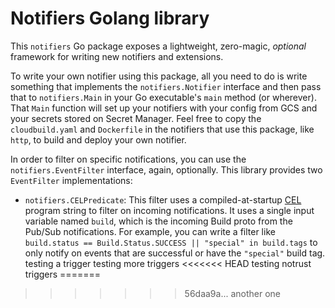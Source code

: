 # Notifiers Golang library

This `notifiers` Go package exposes a lightweight, zero-magic, _optional_
framework for writing new notifiers and extensions.

To write your own notifier using this package, all you need to do is write
something that implements the `notifiers.Notifier` interface and then pass that
to `notifiers.Main` in your Go executable's `main` method (or wherever). That
`Main` function will set up your notifiers with your config from GCS and your
secrets stored on Secret Manager. Feel free to copy the `cloudbuild.yaml` and
`Dockerfile` in the notifiers that use this package, like `http`, to build and
deploy your own notifier.

In order to filter on specific notifications, you can use the
`notifiers.EventFilter` interface, again, optionally. This library provides two
`EventFilter` implementations:

- `notifiers.CELPredicate`: This filter uses a
compiled-at-startup [CEL](https://opensource.google/projects/cel) program string
to filter on incoming notifications. It uses a single input variable named
`build`, which is the incoming Build proto from the Pub/Sub notifications. For
example, you can write a filter like
`build.status == Build.Status.SUCCESS || "special" in build.tags`
to only notify on events that are successful or have the `"special"`
build tag.
testing a trigger
testing more triggers
<<<<<<< HEAD
testing notrust triggers
=======
>>>>>>> 56daa9a... another one
